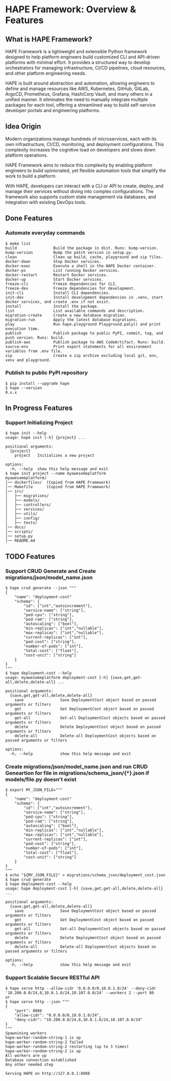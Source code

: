 # HAPE Framework: Overview & Features

## What is HAPE Framework?
HAPE Framework is a lightweight and extensible Python framework designed to help platform engineers build customized CLI and API-driven platforms with minimal effort. It provides a structured way to develop orchestrators for managing infrastructure, CI/CD pipelines, cloud resources, and other platform engineering needs. 

HAPE is built around abstraction and automation, allowing engineers to define and manage resources like AWS, Kubernetes, GitHub, GitLab, ArgoCD, Prometheus, Grafana, HashiCorp Vault, and many others in a unified manner. It eliminates the need to manually integrate multiple packages for each tool, offering a streamlined way to build self-service developer portals and engineering platforms. 

## Idea Origin
Modern organizations manage hundreds of microservices, each with its own infrastructure, CI/CD, monitoring, and deployment configurations. This complexity increases the cognitive load on developers and slows down platform operations. 

HAPE Framework aims to reduce this complexity by enabling platform engineers to build opinionated, yet flexible automation tools that simplify the work to build a platform. 

With HAPE, developers can interact with a CLI or API to create, deploy, and manage their services without diving into complex configurations. The framework also supports custom state management via databases, and integration with existing DevOps tools. 

## Done Features
### Automate everyday commands
```
$ make list
build                Build the package in dist. Runs: bump-version.
bump-version         Bump the patch version in setup.py.
clean                Clean up build, cache, playground and zip files.
docker-down          Stop Docker services.
docker-exec          Execute a shell in the HAPE Docker container.
docker-ps            List running Docker services.
docker-restart       Restart Docker services.
docker-up            Start Docker services.
freeze-cli           Freeze dependencies for CLI.
freeze-dev           Freeze dependencies for development.
init-cli             Install CLI dependencies.
init-dev             Install development dependencies in .venv, start docker services, and create .env if not exist.
install              Install the package.
list                 List available commands and description.
migration-create     Create a new database migration.
migration-run        Apply the latest database migrations.
play                 Run hape.playground Playground.paly() and print execution time.
publish              Publish package to public PyPI, commit, tag, and push version. Runs: build.
publish-aws          Publish package to AWS CodeArtifact. Runs: build.
source-env           Print export statements for all environment variables from .env file.
zip                  Create a zip archive excluding local git, env, venv and playground.
```

### Publish to public PyPI repository
```
$ pip install --upgrade hape
$ hape --version
0.x.x
```

## In Progress Features

### Support Initializing Project
```
$ hape init --help
usage: hape init [-h] {project} ...

positional arguments:
  {project}
    project   Initializes a new project

options:
  -h, --help  show this help message and exit
$ hape init project --name myawesomeplatform
myawesomeplatform/
│── dockerfiles/  (Copied from HAPE Framework)
│── Makefile      (Copied from HAPE Framework)
│── src/
│   ├── migrations/
│   ├── models/
│   ├── controllers/
│   ├── services/
│   ├── utils/
│   ├── config/
│   ├── tests/
│── docs/
│── scripts/
│── setup.py
│── README.md
```

## TODO Features
### Support CRUD Generate and Create migrations/json/model_name.json 
```
$ hape crud generate --json """
{
    "name": "deployment-cost"
    "schema": {
        "id": ["int","autoincrement"],
        "service-name": ["string"],
        "pod-cpu": ["string"],
        "pod-ram": ["string"],
        "autoscaling": ["bool"],
        "min-replicas": ["int","nullable"],
        "max-replicas": ["int","nullable"],
        "current-replicas": ["int"],
        "pod-cost": ["string"],
        "number-of-pods": ["int"],
        "total-cost": ["float"],
        "cost-unit": ["string"]
    }
}
"""
$ hape deployment-cost --help
usage: myawesomeplatform deployment-cost [-h] {save,get,get-all,delete,delete-all} ...

positional arguments:
  {save,get,get-all,delete,delete-all}
    save                Save DeploymentCost object based on passed arguments or filters
    get                 Get DeploymentCost object based on passed arguments or filters
    get-all             Get-all DeploymentCost objects based on passed arguments or filters
    delete              Delete DeploymentCost object based on passed arguments or filters
    delete-all          Delete-all DeploymentCost objects based on passed arguments or filters

options:
  -h, --help            show this help message and exit
```

### Create migrations/json/model_name.json and run CRUD Geneartion for file in migrations/schema_json/{*}.json if models/file.py doesn't exist
```
$ export MY_JSON_FILE="""
{
    "name": "deployment-cost"
    "schema": {
        "id": ["int","autoincrement"],
        "service-name": ["string"],
        "pod-cpu": ["string"],
        "pod-ram": ["string"],
        "autoscaling": ["bool"],
        "min-replicas": ["int","nullable"],
        "max-replicas": ["int","nullable"],
        "current-replicas": ["int"],
        "pod-cost": ["string"],
        "number-of-pods": ["int"],
        "total-cost": ["float"],
        "cost-unit": ["string"]
    }
}
"""
$ echo "${MY_JSON_FILE}" > migrations/schema_json/deployment_cost.json
$ hape crud generate
$ hape deployment-cost --help
usage: hape deployment-cost [-h] {save,get,get-all,delete,delete-all} ...

positional arguments:
  {save,get,get-all,delete,delete-all}
    save                Save DeploymentCost object based on passed arguments or filters
    get                 Get DeploymentCost object based on passed arguments or filters
    get-all             Get-all DeploymentCost objects based on passed arguments or filters
    delete              Delete DeploymentCost object based on passed arguments or filters
    delete-all          Delete-all DeploymentCost objects based on passed arguments or filters

options:
  -h, --help            show this help message and exit
```

### Support Scalable Secure RESTful API
```
$ hape serve http --allow-cidr '0.0.0.0/0,10.0.1.0/24' --deny-cidr '10.200.0.0/24,0,10.0.1.0/24,10.107.0.0/24' --workers 2 --port 80
or
$ hape serve http --json """
{
    "port": 8088
    "allow-cidr": "0.0.0.0/0,10.0.1.0/24",
    "deny-cidr": "10.200.0.0/24,0,10.0.1.0/24,10.107.0.0/24"
}
"""
Spawnining workers
hape-worker-random-string-1 is up
hape-worker-random-string-2 failed
hape-worker-random-string-2 restarting (up to 3 times)
hape-worker-random-string-2 is up
All workers are up
Database connection established
Any other needed step

Serving HAPE on http://127.0.0.1:8088
```
